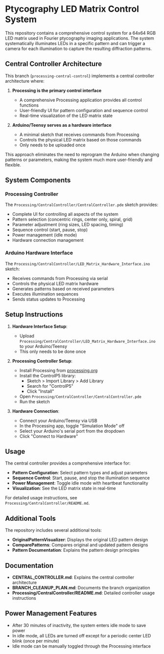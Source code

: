 # Ptycography LED Matrix Control System

This repository contains a comprehensive control system for a 64x64 RGB LED matrix used in Fourier ptycography imaging applications. The system systematically illuminates LEDs in a specific pattern and can trigger a camera for each illumination to capture the resulting diffraction patterns.

## Central Controller Architecture

This branch (`processing-central-control`) implements a central controller architecture where:

1. **Processing is the primary control interface**
   - A comprehensive Processing application provides all control functions
   - User-friendly UI for pattern configuration and sequence control
   - Real-time visualization of the LED matrix state

2. **Arduino/Teensy serves as a hardware interface**
   - A minimal sketch that receives commands from Processing
   - Controls the physical LED matrix based on those commands
   - Only needs to be uploaded once

This approach eliminates the need to reprogram the Arduino when changing patterns or parameters, making the system much more user-friendly and flexible.

## System Components

### Processing Controller

The `Processing/CentralController/CentralController.pde` sketch provides:

- Complete UI for controlling all aspects of the system
- Pattern selection (concentric rings, center only, spiral, grid)
- Parameter adjustment (ring sizes, LED spacing, timing)
- Sequence control (start, pause, stop)
- Power management (idle mode)
- Hardware connection management

### Arduino Hardware Interface

The `Processing/CentralController/LED_Matrix_Hardware_Interface.ino` sketch:

- Receives commands from Processing via serial
- Controls the physical LED matrix hardware
- Generates patterns based on received parameters
- Executes illumination sequences
- Sends status updates to Processing

## Setup Instructions

1. **Hardware Interface Setup**:
   - Upload `Processing/CentralController/LED_Matrix_Hardware_Interface.ino` to your Arduino/Teensy
   - This only needs to be done once

2. **Processing Controller Setup**:
   - Install Processing from [processing.org](https://processing.org/)
   - Install the ControlP5 library:
     - Sketch > Import Library > Add Library
     - Search for "ControlP5"
     - Click "Install"
   - Open `Processing/CentralController/CentralController.pde`
   - Run the sketch

3. **Hardware Connection**:
   - Connect your Arduino/Teensy via USB
   - In the Processing app, toggle "Simulation Mode" off
   - Select your Arduino's serial port from the dropdown
   - Click "Connect to Hardware"

## Usage

The central controller provides a comprehensive interface for:

- **Pattern Configuration**: Select pattern types and adjust parameters
- **Sequence Control**: Start, pause, and stop the illumination sequence
- **Power Management**: Toggle idle mode with heartbeat functionality
- **Visualization**: See the LED matrix state in real-time

For detailed usage instructions, see `Processing/CentralController/README.md`.

## Additional Tools

The repository includes several additional tools:

- **OriginalPatternVisualizer**: Displays the original LED pattern design
- **ComparePatterns**: Compares original and updated pattern designs
- **Pattern Documentation**: Explains the pattern design principles

## Documentation

- **CENTRAL_CONTROLLER.md**: Explains the central controller architecture
- **BRANCH_CLEANUP_PLAN.md**: Documents the branch organization
- **Processing/CentralController/README.md**: Detailed controller usage instructions

## Power Management Features

- After 30 minutes of inactivity, the system enters idle mode to save power
- In idle mode, all LEDs are turned off except for a periodic center LED blink (once per minute)
- Idle mode can be manually toggled through the Processing interface
